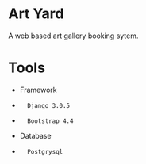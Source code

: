 # Art Yard
A web based art gallery booking sytem.
# Tools
*   Framework
-       Django 3.0.5
-       Bootstrap 4.4
*   Database
-       Postgrysql